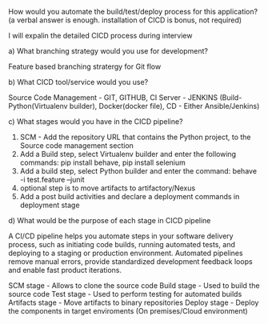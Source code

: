 How would you automate the build/test/deploy process for this application? (a verbal answer is enough. installation of CICD is bonus, not required)

I will expalin the detailed CICD process during interview

a) What branching strategy would you use for development? 

Feature based branching stratergy for Git flow

b) What CICD tool/service would you use? 

Source Code Management - GIT, GITHUB, 
CI Server - JENKINS (Build-Python(Virtualenv builder), Docker(docker file), 
CD - Either Ansible/Jenkins)

c) What stages would you have in the CICD pipeline? 

 1) SCM - Add the repository URL that contains the Python project, to the Source code management section
 2) Add a Build step, select Virtualenv builder and enter the following
	commands: pip install behave, pip install selenium
 3) Add a build step, select Python builder and enter the command: behave -i test.feature –junit
 4) optional step is to move artifacts to artifactory/Nexus
 5) Add a post build activities and declare a deployment commands in deployment stage

d) What would be the purpose of each stage in CICD pipeline

A CI/CD pipeline helps you automate steps in your software delivery process, such as initiating code builds, running automated tests, and deploying to a staging or production environment. Automated pipelines remove manual errors, provide standardized development feedback loops and enable fast product iterations.

SCM stage       - Allows to clone the source code
Build stage     - Used to build the source code
Test stage      - Used to perform testing for automated builds
Artifacts stage - Move artifacts to binary repositories
Deploy stage    - Deploy the components in target enviroments (On premises/Cloud environment)

